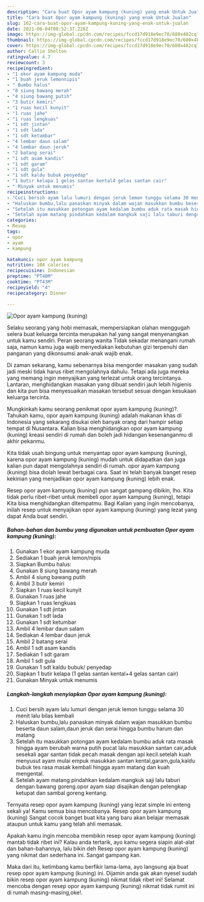 ```yaml
---
description: "Cara buat Opor ayam kampung (kuning) yang enak Untuk Jualan"
title: "Cara buat Opor ayam kampung (kuning) yang enak Untuk Jualan"
slug: 162-cara-buat-opor-ayam-kampung-kuning-yang-enak-untuk-jualan
date: 2021-06-04T08:52:37.226Z
image: https://img-global.cpcdn.com/recipes/fccd17d918e9ec70/680x482cq70/opor-ayam-kampung-kuning-foto-resep-utama.jpg
thumbnail: https://img-global.cpcdn.com/recipes/fccd17d918e9ec70/680x482cq70/opor-ayam-kampung-kuning-foto-resep-utama.jpg
cover: https://img-global.cpcdn.com/recipes/fccd17d918e9ec70/680x482cq70/opor-ayam-kampung-kuning-foto-resep-utama.jpg
author: Callie Shelton
ratingvalue: 4.7
reviewcount: 3
recipeingredient:
- "1 ekor ayam kampung muda"
- "1 buah jeruk lemonnipis"
- " Bumbu halus"
- "8 siung bawang merah"
- "4 siung bawang putih"
- "3 butir kemiri"
- "1 ruas kecil kunyit"
- "1 ruas jahe"
- "1 ruas lengkuas"
- "1 sdt jintan"
- "1 sdt lada"
- "1 sdt ketumbar"
- "4 lembar daun salam"
- "4 lembar daun jeruk"
- "2 batang serai"
- "1 sdt asam kandis"
- "1 sdt garam"
- "1 sdt gula"
- "1 sdt kaldu bubuk penyedap"
- "1 butir kelapa 1 gelas santan kental4 gelas santan cair"
- " Minyak untuk menumis"
recipeinstructions:
- "Cuci bersih ayam lalu lumuri dengan jeruk lemon tunggu selama 30 menit lalu bilas kembali"
- "Haluskan bumbu,lalu panaskan minyak dalam wajan masukkan bumbu beserta daun salam,daun jeruk dan serai hingga bumbu harum dan matang"
- "Setelah itu masukkan potongan ayam kedalam bumbu aduk rata masak hingga ayam berubah warna putih pucat lalu masukkan santan cair,aduk sesekali agar santan tidak pecah masak dengan api kecil.setelah kuah menyusut ayam mulai empuk masukkan santan kental,garam,gula,kaldu bubuk tes rasa masak kembali hingga ayam matang dan kuah mengental."
- "Setelah ayam matang pindahkan kedalam mangkuk saji lalu taburi dengan bawang goreng.opor ayam siap disajikan dengan pelengkap ketupat dan sambal goreng kentang."
categories:
- Resep
tags:
- opor
- ayam
- kampung

katakunci: opor ayam kampung 
nutrition: 104 calories
recipecuisine: Indonesian
preptime: "PT40M"
cooktime: "PT43M"
recipeyield: "4"
recipecategory: Dinner

---
```



![Opor ayam kampung (kuning)](https://img-global.cpcdn.com/recipes/fccd17d918e9ec70/680x482cq70/opor-ayam-kampung-kuning-foto-resep-utama.jpg)

Selaku seorang yang hobi memasak, mempersiapkan olahan menggugah selera buat keluarga tercinta merupakan hal yang sangat menyenangkan untuk kamu sendiri. Peran seorang  wanita Tidak sekadar menangani rumah saja, namun kamu juga wajib menyediakan kebutuhan gizi terpenuhi dan panganan yang dikonsumsi anak-anak wajib enak.

Di zaman  sekarang, kamu sebenarnya bisa mengorder masakan yang sudah jadi meski tidak harus ribet mengolahnya dahulu. Tetapi ada juga mereka yang memang ingin menyajikan yang terlezat untuk orang tercintanya. Lantaran, menghidangkan masakan yang dibuat sendiri jauh lebih higienis dan kita pun bisa menyesuaikan masakan tersebut sesuai dengan kesukaan keluarga tercinta. 



Mungkinkah kamu seorang penikmat opor ayam kampung (kuning)?. Tahukah kamu, opor ayam kampung (kuning) adalah makanan khas di Indonesia yang sekarang disukai oleh banyak orang dari hampir setiap tempat di Nusantara. Kalian bisa menghidangkan opor ayam kampung (kuning) kreasi sendiri di rumah dan boleh jadi hidangan kesenanganmu di akhir pekanmu.

Kita tidak usah bingung untuk menyantap opor ayam kampung (kuning), karena opor ayam kampung (kuning) mudah untuk didapatkan dan juga kalian pun dapat mengolahnya sendiri di rumah. opor ayam kampung (kuning) bisa diolah lewat berbagai cara. Saat ini telah banyak banget resep kekinian yang menjadikan opor ayam kampung (kuning) lebih enak.

Resep opor ayam kampung (kuning) pun sangat gampang dibikin, lho. Kita tidak perlu ribet-ribet untuk membeli opor ayam kampung (kuning), tetapi Kita bisa menghidangkan ditempatmu. Bagi Kalian yang ingin mencobanya, inilah resep untuk menyajikan opor ayam kampung (kuning) yang lezat yang dapat Anda buat sendiri.

<!--inarticleads1-->

##### Bahan-bahan dan bumbu yang digunakan untuk pembuatan Opor ayam kampung (kuning):

1. Gunakan 1 ekor ayam kampung muda
1. Sediakan 1 buah jeruk lemon/nipis
1. Siapkan  Bumbu halus:
1. Gunakan 8 siung bawang merah
1. Ambil 4 siung bawang putih
1. Ambil 3 butir kemiri
1. Siapkan 1 ruas kecil kunyit
1. Gunakan 1 ruas jahe
1. Siapkan 1 ruas lengkuas
1. Gunakan 1 sdt jintan
1. Gunakan 1 sdt lada
1. Gunakan 1 sdt ketumbar
1. Ambil 4 lembar daun salam
1. Sediakan 4 lembar daun jeruk
1. Ambil 2 batang serai
1. Ambil 1 sdt asam kandis
1. Sediakan 1 sdt garam
1. Ambil 1 sdt gula
1. Gunakan 1 sdt kaldu bubuk/ penyedap
1. Siapkan 1 butir kelapa (1 gelas santan kental+4 gelas santan cair)
1. Gunakan  Minyak untuk menumis




<!--inarticleads2-->

##### Langkah-langkah menyiapkan Opor ayam kampung (kuning):

1. Cuci bersih ayam lalu lumuri dengan jeruk lemon tunggu selama 30 menit lalu bilas kembali
1. Haluskan bumbu,lalu panaskan minyak dalam wajan masukkan bumbu beserta daun salam,daun jeruk dan serai hingga bumbu harum dan matang
1. Setelah itu masukkan potongan ayam kedalam bumbu aduk rata masak hingga ayam berubah warna putih pucat lalu masukkan santan cair,aduk sesekali agar santan tidak pecah masak dengan api kecil.setelah kuah menyusut ayam mulai empuk masukkan santan kental,garam,gula,kaldu bubuk tes rasa masak kembali hingga ayam matang dan kuah mengental.
1. Setelah ayam matang pindahkan kedalam mangkuk saji lalu taburi dengan bawang goreng.opor ayam siap disajikan dengan pelengkap ketupat dan sambal goreng kentang.




Ternyata resep opor ayam kampung (kuning) yang lezat simple ini enteng sekali ya! Kamu semua bisa mencobanya. Resep opor ayam kampung (kuning) Sangat cocok banget buat kita yang baru akan belajar memasak ataupun untuk kamu yang telah ahli memasak.

Apakah kamu ingin mencoba membikin resep opor ayam kampung (kuning) mantab tidak ribet ini? Kalau anda tertarik, ayo kamu segera siapin alat-alat dan bahan-bahannya, lalu bikin deh Resep opor ayam kampung (kuning) yang nikmat dan sederhana ini. Sangat gampang kan. 

Maka dari itu, ketimbang kamu berfikir lama-lama, ayo langsung aja buat resep opor ayam kampung (kuning) ini. Dijamin anda gak akan nyesel sudah bikin resep opor ayam kampung (kuning) nikmat tidak ribet ini! Selamat mencoba dengan resep opor ayam kampung (kuning) nikmat tidak rumit ini di rumah masing-masing,oke!.

